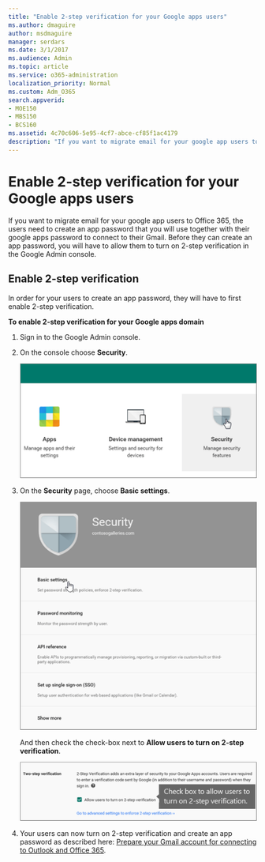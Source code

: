 ```yaml
---
title: "Enable 2-step verification for your Google apps users"
ms.author: dmaguire
author: msdmaguire
manager: serdars
ms.date: 3/1/2017
ms.audience: Admin
ms.topic: article
ms.service: o365-administration
localization_priority: Normal
ms.custom: Adm_O365
search.appverid:
- MOE150
- MBS150
- BCS160
ms.assetid: 4c70c606-5e95-4cf7-abce-cf85f1ac4179
description: "If you want to migrate email for your google app users to Office 365, the users need to create an app password that you will use together with their google apps password to connect to their Gmail. Before they can create an app password, you will have to allow them to turn on 2-step verification in the Google Admin console."
---
```


# Enable 2-step verification for your Google apps users

If you want to migrate email for your google app users to Office 365, the users need to create an app password that you will use together with their google apps password to connect to their Gmail. Before they can create an app password, you will have to allow them to turn on 2-step verification in the Google Admin console. 
  
## Enable 2-step verification

In order for your users to create an app password, they will have to first enable 2-step verification.
  
 **To enable 2-step verification for your Google apps domain**
  
1. Sign in to the Google Admin console.
    
2. On the console choose **Security**.
    
    ![In the Google Admin console choose Security](../media/f0c0536d-527c-419d-b0c8-02e452fb4b4d.png)
  
3. On the **Security** page, choose **Basic settings**.
    
    ![On the Security page choose Basic settings](../media/ff1dd30f-6e45-43ca-9fd0-ed7de9e12131.png)
  
    And then check the check-box next to **Allow users to turn on 2-step verification**.
    
    ![Check Allow users to turn on 2-step verification](../media/e7870fee-90c5-47c8-8428-4130bf4c951c.png)
  
4. Your users can now turn on 2-step verification and create an app password as described here: [Prepare your Gmail account for connecting to Outlook and Office 365](prepare-gmail-or-g-suite-accounts.md).
    

